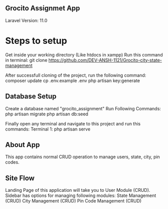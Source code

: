 ## Grocito Assignmet App

Laravel Version: 11.0

# Steps to setup
Get inside your working directory (Like htdocs in xampp)
Run this command in terminal: 
git clone https://github.com/DEV-ANSH-1121/Grocito-city-state-management

After successfull cloning of the project, run the following command:
composer update
cp .env.example .env
php artisan key:generate

## Database Setup
Create a database named "grocito_assignment"
Run Following Commands:
php artisan migrate
php artisan db:seed

Finally open any terminal and navigate to this project and run this commands:
Terminal 1: php artisan serve


## About App
This app contains normal CRUD operation to manage users, state, city, pin codes.


## Site Flow
Landing Page of this application will take you to User Module (CRUD).
Sidebar has options for managing following modules:
State Management (CRUD)
City Management (CRUD)
Pin Code Management (CRUD)


